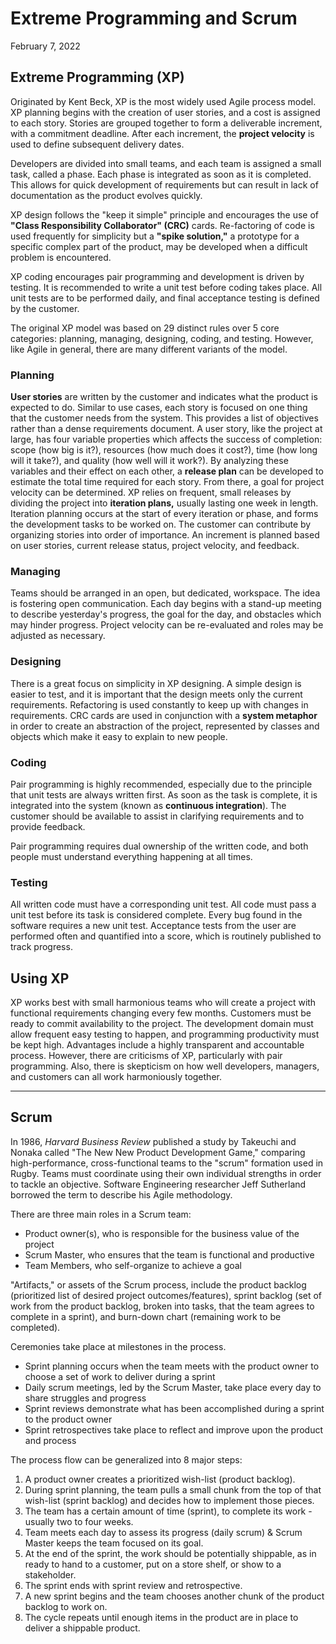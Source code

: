 # Extreme Programming and Scrum
February 7, 2022

## Extreme Programming (XP)
Originated by Kent Beck, XP is the most widely used Agile process model. XP planning begins with the creation of user stories, and a cost is assigned to each story. Stories are grouped together to form a deliverable increment, with a commitment deadline. After each increment, the **project velocity** is used to define subsequent delivery dates.

Developers are divided into small teams, and each team is assigned a small task, called a phase. Each phase is integrated as soon as it is completed. This allows for quick development of requirements but can result in lack of documentation as the product evolves quickly.

XP design follows the "keep it simple" principle and encourages the use of **"Class Responsibility Collaborator" (CRC)** cards. Re-factoring of code is used frequently for simplicity but a **"spike solution,"** a prototype for a specific complex part of the product, may be developed when a difficult problem is encountered.

XP coding encourages pair programming and development is driven by testing. It is recommended to write a unit test before coding takes place. All unit tests are to be performed daily, and final acceptance testing is defined by the customer.

The original XP model was based on 29 distinct rules over 5 core categories: planning, managing, designing, coding, and testing. However, like Agile in general, there are many different variants of the model.

### Planning
**User stories** are written by the customer and indicates what the product is expected to do. Similar to use cases, each story is focused on one thing that the customer needs from the system. This provides a list of objectives rather than a dense requirements document. A user story, like the project at large, has four variable properties which affects the success of completion: scope (how big is it?), resources (how much does it cost?), time (how long will it take?), and quality (how well will it work?). By analyzing these variables and their effect on each other, a **release plan** can be developed to estimate the total time required for each story. From there, a goal for project velocity can be determined. XP relies on frequent, small releases by dividing the project into **iteration plans,** usually lasting one week in length. Iteration planning occurs at the start of every iteration or phase, and forms the development tasks to be worked on. The customer can contribute by organizing stories into order of importance. An increment is planned based on user stories, current release status, project velocity, and feedback.

### Managing
Teams should be arranged in an open, but dedicated, workspace. The idea is fostering open communication. Each day begins with a stand-up meeting to describe yesterday's progress, the goal for the day, and obstacles which may hinder progress. Project velocity can be re-evaluated and roles may be adjusted as necessary.

### Designing
There is a great focus on simplicity in XP designing. A simple design is easier to test, and it is important that the design meets only the current requirements. Refactoring is used constantly to keep up with changes in requirements. CRC cards are used in conjunction with a **system metaphor** in order to create an abstraction of the project, represented by classes and objects which make it easy to explain to new people.

### Coding
Pair programming is highly recommended, especially due to the principle that unit tests are always written first. As soon as the task is complete, it is integrated into the system (known as **continuous integration**). The customer should be available to assist in clarifying requirements and to provide feedback. 

Pair programming requires dual ownership of the written code, and both people must understand everything happening at all times.

### Testing
All written code must have a corresponding unit test. All code must pass a unit test before its task is considered complete. Every bug found in the software requires a new unit test. Acceptance tests from the user are performed often and quantified into a score, which is routinely published to track progress.

## Using XP
XP works best with small harmonious teams who will create a project with functional requirements changing every few months. Customers must be ready to commit availability to the project. The development domain must allow frequent easy testing to happen, and programming productivity must be kept high. Advantages include a highly transparent and accountable process. However, there are criticisms of XP, particularly with pair programming. Also, there is skepticism on how well developers, managers, and customers can all work harmoniously together.

---

## Scrum
In 1986, *Harvard Business Review* published a study by Takeuchi and Nonaka called "The New New Product Development Game," comparing high-performance, cross-functional teams to the "scrum" formation used in Rugby. Teams must coordinate using their own individual strengths in order to tackle an objective. Software Engineering researcher Jeff Sutherland borrowed the term to describe his Agile methodology.

There are three main roles in a Scrum team:
- Product owner(s), who is responsible for the business value of the project
- Scrum Master, who ensures that the team is functional and productive
- Team Members, who self-organize to achieve a goal

"Artifacts," or assets of the Scrum process, include the product backlog (prioritized list of desired project 
outcomes/features), sprint backlog (set of work from the product backlog, broken into tasks, that the team agrees to complete in a sprint), and burn-down chart (remaining work to be completed).

Ceremonies take place at milestones in the process.
- Sprint planning occurs when the team meets with the product owner to choose a set of work to deliver during a sprint
- Daily scrum meetings, led by the Scrum Master, take place every day to share struggles and progress
- Sprint reviews demonstrate what has been accomplished during a sprint to the product owner
- Sprint retrospectives take place to reflect and improve upon the product and process

The process flow can be generalized into 8 major steps:
1. A product owner creates a prioritized wish-list (product backlog).
2. During sprint planning, the team pulls a small chunk from the top of that wish-list (sprint backlog) and decides how to implement those pieces.
3. The team has a certain amount of time (sprint), to complete its work - usually two to four weeks.
4. Team meets each day to assess its progress (daily scrum) & Scrum Master keeps the team focused on its goal.
5. At the end of the sprint, the work should be potentially shippable, as in ready to hand to a customer, put on a store shelf, or show to a stakeholder.
6. The sprint ends with sprint review and retrospective.
7. A new sprint begins and the team chooses another chunk of the product backlog to work on.
8. The cycle repeats until enough items in the product are in place to deliver a shippable product. 